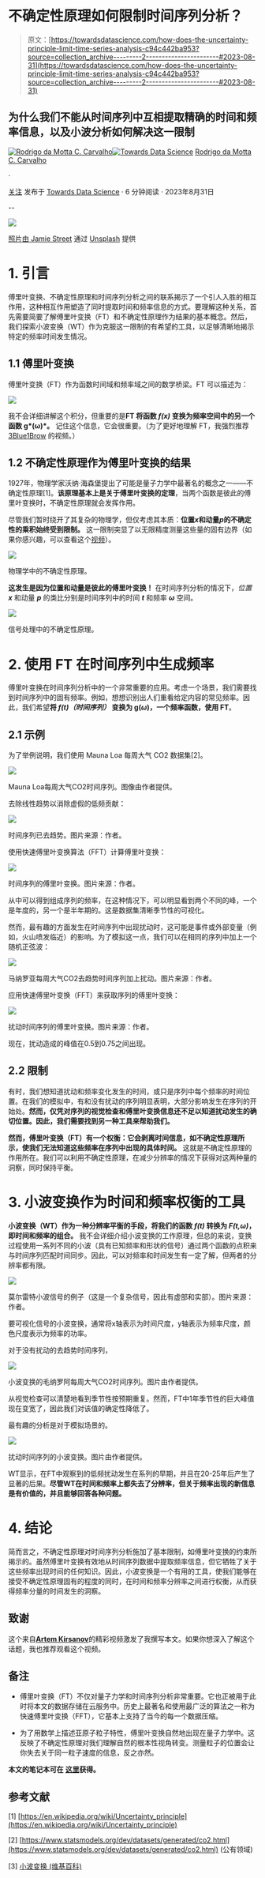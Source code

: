 # 不确定性原理如何限制时间序列分析？

> 原文：[https://towardsdatascience.com/how-does-the-uncertainty-principle-limit-time-series-analysis-c94c442ba953?source=collection_archive---------2-----------------------#2023-08-31](https://towardsdatascience.com/how-does-the-uncertainty-principle-limit-time-series-analysis-c94c442ba953?source=collection_archive---------2-----------------------#2023-08-31)

## 为什么我们不能从时间序列中互相提取精确的时间和频率信息，以及小波分析如何解决这一限制

[](https://medium.com/@rodrigodamottacc?source=post_page-----c94c442ba953--------------------------------)[![Rodrigo da Motta C. Carvalho](../Images/ed77f9c38a0a40b3d3ec2c119a350bbb.png)](https://medium.com/@rodrigodamottacc?source=post_page-----c94c442ba953--------------------------------)[](https://towardsdatascience.com/?source=post_page-----c94c442ba953--------------------------------)[![Towards Data Science](../Images/a6ff2676ffcc0c7aad8aaf1d79379785.png)](https://towardsdatascience.com/?source=post_page-----c94c442ba953--------------------------------) [Rodrigo da Motta C. Carvalho](https://medium.com/@rodrigodamottacc?source=post_page-----c94c442ba953--------------------------------)

·

[关注](https://medium.com/m/signin?actionUrl=https%3A%2F%2Fmedium.com%2F_%2Fsubscribe%2Fuser%2Fd17b17427c47&operation=register&redirect=https%3A%2F%2Ftowardsdatascience.com%2Fhow-does-the-uncertainty-principle-limit-time-series-analysis-c94c442ba953&user=Rodrigo+da+Motta+C.+Carvalho&userId=d17b17427c47&source=post_page-d17b17427c47----c94c442ba953---------------------post_header-----------) 发布于 [Towards Data Science](https://towardsdatascience.com/?source=post_page-----c94c442ba953--------------------------------) · 6 分钟阅读 · 2023年8月31日

--

[](https://medium.com/m/signin?actionUrl=https%3A%2F%2Fmedium.com%2F_%2Fbookmark%2Fp%2Fc94c442ba953&operation=register&redirect=https%3A%2F%2Ftowardsdatascience.com%2Fhow-does-the-uncertainty-principle-limit-time-series-analysis-c94c442ba953&source=-----c94c442ba953---------------------bookmark_footer-----------)![](../Images/f598499ff3876f16e054b121077babb8.png)

[照片由 Jamie Street](https://unsplash.com/@jamie452?utm_source=medium&utm_medium=referral) 通过 [Unsplash](https://unsplash.com/?utm_source=medium&utm_medium=referral) 提供

# 1\. 引言

傅里叶变换、不确定性原理和时间序列分析之间的联系揭示了一个引人入胜的相互作用，这种相互作用塑造了同时提取时间和频率信息的方式。要理解这种关系，首先需要简要了解傅里叶变换（FT）和不确定性原理作为结果的基本概念。然后，我们探索小波变换（WT）作为克服这一限制的有希望的工具，以足够清晰地揭示特定的频率时间发生情况。

## 1.1 傅里叶变换

傅里叶变换（FT）作为函数时间域和频率域之间的数学桥梁。FT 可以描述为：

![](../Images/4bf90da2fd330d15fda1260b8a0a9dad.png)

我不会详细讲解这个积分，但重要的是**FT 将函数 *f(x)* 变换为频率空间中的另一个函数 g*(ω)*。** 记住这个信息，它会很重要。（为了更好地理解 FT，我强烈推荐 [3Blue1Brow](https://www.youtube.com/watch?v=spUNpyF58BY) 的视频。）

## 1.2 不确定性原理作为傅里叶变换的结果

1927年，物理学家沃纳·海森堡提出了可能是量子力学中最著名的概念之一——不确定性原理[1]。**该原理基本上是关于傅里叶变换的定理**，当两个函数是彼此的傅里叶变换时，不确定性原理就会发挥作用。

尽管我们暂时绕开了其复杂的物理学，但仅考虑其本质：**位置*x*和动量*p*的不确定性的乘积始终受到限制。** 这一限制突显了以无限精度测量这些量的固有边界（如果你感兴趣，可以查看这个[视频](https://www.youtube.com/watch?v=a8FTr2qMutA)）。

![](../Images/900ab9b23c2af9f7219e9ab3abfffb6b.png)

物理学中的不确定性原理。

**这发生是因为位置和动量是彼此的傅里叶变换！** 在时间序列分析的情况下，*位置* ***x*** 和动量 ***p*** 的类比分别是时间序列中的时间 ***t*** 和频率 ***ω*** 空间。

![](../Images/b82832e03ca8365856e0f84b676cfb0f.png)

信号处理中的不确定性原理。

# 2\. 使用 FT 在时间序列中生成频率

傅里叶变换在时间序列分析中的一个非常重要的应用。考虑一个场景，我们需要找到时间序列中的固有频率。例如，想想识别出人们重看给定内容的常见频率。因此，我们希望**将 *f(t)（时间序列）* 变换为 g(*ω*)，一个频率函数，使用 FT**。

## 2.1 示例

为了举例说明，我们使用 Mauna Loa 每周大气 CO2 数据集[2]。

![](../Images/050388b44bde5d1995b6332b94e9d3d7.png)

Mauna Loa每周大气CO2时间序列。图像由作者提供。

去除线性趋势以消除虚假的低频贡献：

![](../Images/2d6577a47b9676c5d90e42c44954ab50.png)

时间序列已去趋势。图片来源：作者。

使用快速傅里叶变换算法（FFT）计算傅里叶变换：

![](../Images/fa78c9c1a4517c90a27bd2a91059b2aa.png)

时间序列的傅里叶变换。图片来源：作者。

从中可以得到组成序列的频率，在这种情况下，可以明显看到两个不同的峰，一个是年度的，另一个是半年期的。这是数据集清晰季节性的可视化。

然而，最有趣的方面发生在时间序列中出现扰动时，这可能是事件或外部变量（例如，火山喷发临近）的影响。为了模拟这一点，我们可以在相同的序列中加上一个随机正弦波：

![](../Images/f49dae0bb49eeed7541656edca19a89f.png)

马纳罗亚每周大气CO2去趋势时间序列加上扰动。图片来源：作者。

应用快速傅里叶变换（FFT）来获取序列的傅里叶变换：

![](../Images/cef7a1f66b39659b5fc107ba1c10f718.png)

扰动时间序列的傅里叶变换。图片来源：作者。

现在，扰动造成的峰值在0.5到0.75之间出现。

## 2.2 限制

有时，我们想知道扰动和频率变化发生的时间，或只是序列中每个频率的时间位置。在我们的模拟中，有和没有扰动的序列明显表明，大部分影响发生在序列的开始处。**然而，仅凭对序列的视觉检查和傅里叶变换信息还不足以知道扰动发生的确切位置。因此，我们需要找到另一种工具来帮助我们。**

**然而，傅里叶变换（FT）有一个权衡：它会剥离时间信息，如不确定性原理所示，使我们无法知道这些频率在序列中出现的具体时间。** 这就是不确定性原理的作用所在。我们可以利用不确定性原理，在减少分辨率的情况下获得对这两种量的洞察，同时保持平衡。

# 3\. 小波变换作为时间和频率权衡的工具

**小波变换（WT）作为一种分辨率平衡的手段，将我们的函数 *f(t)* 转换为 *F(t,ω)*，即时间和频率的组合。** 我不会详细介绍小波变换的工作原理，但总的来说，变换过程使用一系列不同的小波（具有已知频率和形状的信号）通过两个函数的点积来与时间序列匹配时间同步。因此，可以对频率和时间发生有一定了解，但两者的分辨率都有限。

![](../Images/74e71c18079e59e40a890bd5e8cb0e71.png)

莫尔雷特小波信号的例子（这是一个复杂信号，因此有虚部和实部）。图片来源：作者。

要可视化信号的小波变换，通常将x轴表示为时间尺度，y轴表示为频率尺度，颜色尺度表示为频率的功率。

对于没有扰动的去趋势时间序列，

![](../Images/e3d99cbb4a6d894e0d7aaab138857132.png)

小波变换的毛纳罗阿每周大气CO2时间序列。图片由作者提供。

从视觉检查可以清楚地看到季节性按预期重复。然而，FT中1年季节性的巨大峰值现在变宽了，因此我们对该值的确定性降低了。

最有趣的分析是对于模拟场景的。

![](../Images/786492f03a58acbbbd260ece4979f91a.png)

扰动时间序列的小波变换。图片由作者提供。

WT显示，在FT中观察到的低频扰动发生在系列的早期，并且在20-25年后产生了显著的后果。**尽管WT在时间和频率上都失去了分辨率，但关于频率出现的新信息是有价值的，并且能够回答各种问题。**

# 4\. 结论

简而言之，不确定性原理对时间序列分析施加了基本限制，如傅里叶变换的约束所揭示的。虽然傅里叶变换有效地从时间序列数据中提取频率信息，但它牺牲了关于这些频率出现时间的任何知识。因此，小波变换是一个有用的工具，使我们能够在接受不确定性原理固有的程度的同时，在时间和频率分辨率之间进行权衡，从而获得频率分量的时间发生的洞察。

## 致谢

这个来自[**Artem Kirsanov**](https://www.youtube.com/watch?v=jnxqHcObNK4)的精彩视频激发了我撰写本文。如果你想深入了解这个话题，我也推荐观看这个视频。

## 备注

+   傅里叶变换（FT）不仅对量子力学和时间序列分析非常重要。它也正被用于此时将本文的数据存储在云服务中。历史上最著名和使用最广泛的算法之一称为快速傅里叶变换（FFT），它基本上支持了当今的每一个数据压缩。

+   为了用数学上描述亚原子粒子特性，傅里叶变换自然地出现在量子力学中。这反映了不确定性原理对我们理解自然的根本性视角转变。测量粒子的位置会让你失去关于同一粒子速度的信息，反之亦然。

**本文的笔记本可在** [**这里**](https://github.com/Rodrigo-Motta/wavelet_analysis/tree/main)**获得。**

## 参考文献

[1] [https://en.wikipedia.org/wiki/Uncertainty_principle](https://en.wikipedia.org/wiki/Uncertainty_principle)

[2] [https://www.statsmodels.org/dev/datasets/generated/co2.html](https://www.statsmodels.org/dev/datasets/generated/co2.html) (公有领域)

[3] [小波变换 (维基百科)](https://en.wikipedia.org/wiki/Wavelet_transform)

